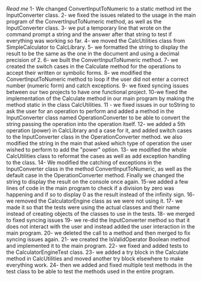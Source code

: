 
*Read me*
1- We changed ConvertInputToNumeric to a static method int the InputConverter class.
2- we fixed the issues related to the usage in the main program of the ConvertInputToNumeric method, as well as the InputConverter class.
3- we put a temporary line that wrote on the command prompt a string and the answer after that string to test if everything was working so far.
4- we moved the CalcUtilities class from SimpleCalculator to CalcLibrary.
5- we formatted the string to display the result to be the same as the one in the document and using a decimal precision of 2.
6- we built the ConvertInputToNumeric method. 
7- we created the switch cases in the Calculate method for the operations to accept their written or symbolic forms.
8- we modified the ConvertInputToNumeric method to loop if the user did not enter a correct number (numeric form) and catch exceptions.
9- we fixed syncing issues between our two projects to have one functional project.
10-we fixed the implementation of the Calculate method in our main program by making the method static in the class CalcUtilities.
11 - we fixed issues in our toString to ask the user for an operation to perform and added a method in the InputConverter class named OperationConverter to be able to convert the string passing the operation into the operation itself.
12- we added a 5th operation (power) in CalcLibrary and a case for it, and added switch cases to the InputConverter class in the OperationConverter method. we also modified the string in the main that asked which type of operation the user wished to perform to add the "power" option.
13- we modified the whole CalcUtilities class to reformat the cases as well as add exception handling to the class.
14- We modified the catching of exceptions in the InputConverter class in the method ConvertInputToNumeric, as well as the default case in the OperationConverter method. Finally we changed the string to display the result on the console once again.
15-we added a few lines of code in the main program to check if a division by zero was happening and if so to display 0 as the result instead of the infinity sign.
16- we removed the CalculatorEngine class as we were not using it.
17- we made it so that the tests were using the actual classes and their name instead of creating objects of the classes to use in the tests.
18- we merged to fixed syncing issues
19- we re-did the InputConverter method so that it does not interact with the user and instead added the user interaction in the main program.
20- we deleted the call to a method and then merged to fix syncing issues again.
21- we created the IsValidOperator Boolean method and implemented it to the main program.
22- we fixed and added tests to the CalculatorEngineTest class.
23- we added a try block in the Calculate method in CalcUtilities and moved another try block elsewhere to make everything work.
24- then we added and fixed multiple test methods in the test class to be able to test the methods used in the entire program.


